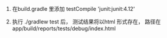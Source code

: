 1. 在build.gradle 里添加
testCompile 'junit:junit:4.12'

2. 执行 ./gradlew test 后， 测试结果将以html 形式存在， 路径在app/build/reports/tests/debug/index.html